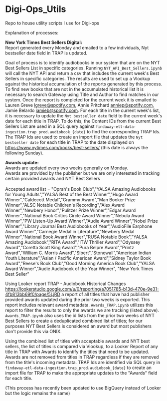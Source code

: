 # Digi-Ops_Utils
Repo to house utility scripts I use for Digi-ops

Explanation of processes:

**New York Times Best Sellers Digital:**<br>
Report generated every Monday and emailed to a few individuals, Nyt bestseller date field in TRAP is updated.

Goal of process is to identify audiobooks in our system that are on the NYT Best Sellers List in specific categories.
Running `NYT_API_Best_Sellers.ipynb` will call the NYT API and return a csv that includes the current week's Best Sellers in specific categories. The results are used to set up a Vlookup against the historical accumulation of the reports generated by this process. To find new books that are not in the accumulated historical list it is necessary to search Gateway using Title and Author to find matches in our system. Once the report is completed for the current week it is emailed to Lauren Greve <lgreve@spotify.com>, Annie Pritchard <anniep@spotify.com>, Jamie Belardo <jamieb@spotify.com>. 
For each title in the current week's list, it is necessary to update the `Nyt bestseller date` field to the current week's date for each title in TRAP. To do this, the Content IDs from the current Best Sellers List are used in a SQL query against `findaway-etl-data-ingestion.trap_prod.audiobook_{date}` to find the corresponding TRAP Ids. The TRAP Ids are used to create an import file that updates the `Nyt bestseller date` for each title in TRAP to the date displayed on https://www.nytimes.com/books/best-sellers/ (this date is always the following Sunday).





**Awards update:**<br>
Awards are updated every two weeks generally on Monday.<br>
Awards are provided by the publisher but we are only interested in tracking certain provided awards and NYT Best Sellers <br><br>
Accepted award list = "Oprah's Book Club","YALSA Amazing Audiobooks for Young Adults","YALSA Best of the Best Winner","Hugo Award Winner","Caldecott Medal","Grammy Award","Man Booker Prize Winner","ALSC Notable Children's Recording","Alex Award Winner","Newbery Honor","Pulitzer Prize Winner","Edgar Award Winner","National Book Critics Circle Award Winner","Nebula Award Winner","PW Listen-Up Award Winner","Audie Award Winner","Nobel Prize Winner","Library Journal Best Audiobooks of Year","AudioFile Earphone Award Winner","Carnegie Medal in Literature","Newbery Medal Winner","National Book Award Winner","RUSA Notable Book","YALSA Amazing Audiobook","RITA Award","ITW Thriller Award","Odyssey Award","Coretta Scott King Award","Pura Belpre Award","Printz Award","William C. Morris Award","Sibert","Stonewall","American Indian Youth Literature","Asian / Pacific American Award","Sidney Taylor Book Award","Reese's Book Club","Good Morning America Book Club","YALSA Award Winner","Audie Audiobook of the Year Winner", "New York Times Best Seller"


Using Looker report TRAP - Audiobook Historical Changes https://lookerstudio.google.com/u/0/reporting/a7051785-b13d-470e-9e31-4fb813bb69f0/page/5LjRD a report of all titles that have had publisher provided awards updated during the prior two weeks is exported. This report includes relevant award metadata. `Awards_TRAP.ipynb` utilizes this report to filter the results to only the awards we are tracking (listed above).
`Awards_TRAP.ipynb` also uses the id lists from the prior two weeks of NYT Best Sellers to create a deduplicated combined list of titles; for our purposes NYT Best Sellers is considered an award but most publishers don't provide this via ONIX.

Using the combined list of titles with acceptable awards and NYT best sellers, the list of titles is compared via Vlookup, to a Looker Report of any title in TRAP with Awards to identify the titles that need to be updated. Awards are not removed from titles in TRAP regardless if they are removed from the title's incoming metadata.
TRAP Ids are identified via SQL query in `findaway-etl-data-ingestion.trap_prod.audiobook_{date}` to create an import file for TRAP to make the appropriate updates to the "Awards" field for each title.

(This process has recently been updated to use BigQuery instead of Looker but the logic remains the same)










